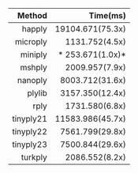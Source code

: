 |Method     |Time(ms)   |
----------:|----------:|
|happly     |  19104.671(75.3x)|
|microply   |   1131.752(4.5x)|
|miniply    | *   253.671(1.0x)*|
|mshply     |   2009.957(7.9x)|
|nanoply    |   8003.712(31.6x)|
|plylib     |   3157.350(12.4x)|
|rply       |   1731.580(6.8x)|
|tinyply21  |  11583.986(45.7x)|
|tinyply22  |   7561.799(29.8x)|
|tinyply23  |   7500.844(29.6x)|
|turkply    |   2086.552(8.2x)|

